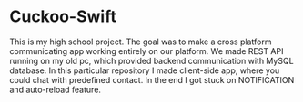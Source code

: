 # Cuckoo-Swift
This is my high school project. The goal was to make a cross platform communicating app working entirely on our platform. We made REST API running on my old pc, which provided backend communication with MySQL database. 
In this particular repository I made client-side app, where you could chat with predefined contact. In the end I got stuck on NOTIFICATION and auto-reload feature. 
